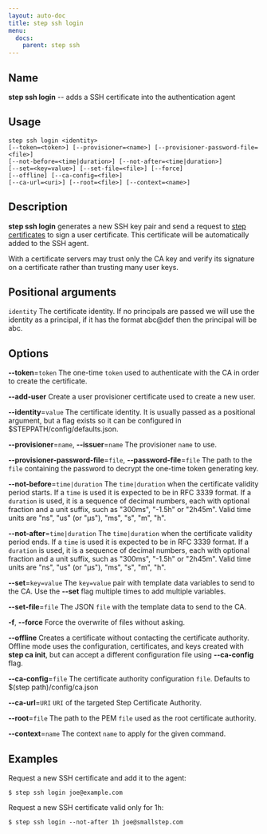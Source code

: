 ```yaml
---
layout: auto-doc
title: step ssh login
menu:
  docs:
    parent: step ssh
---
```


## Name
**step ssh login** -- adds a SSH certificate into the authentication agent

## Usage

```raw
step ssh login <identity>
[--token=<token>] [--provisioner=<name>] [--provisioner-password-file=<file>]
[--not-before=<time|duration>] [--not-after=<time|duration>]
[--set=<key=value>] [--set-file=<file>] [--force]
[--offline] [--ca-config=<file>]
[--ca-url=<uri>] [--root=<file>] [--context=<name>]
```

## Description

**step ssh login** generates a new SSH key pair and send a request to [step
certificates](https://github.com/smallstep/certificates) to sign a user
certificate. This certificate will be automatically added to the SSH agent.

With a certificate servers may trust only the CA key and verify its signature on
a certificate rather than trusting many user keys.

## Positional arguments

`identity`
The certificate identity. If no principals are passed we will use
the identity as a principal, if it has the format abc@def then the
principal will be abc.

## Options


**--token**=`token`
The one-time `token` used to authenticate with the CA in order to create the
certificate.

**--add-user**
Create a user provisioner certificate used to create a new user.

**--identity**=`value`
The certificate identity. It is usually passed as a positional argument, but a
flag exists so it can be configured in $STEPPATH/config/defaults.json.

**--provisioner**=`name`, **--issuer**=`name`
The provisioner `name` to use.

**--provisioner-password-file**=`file`, **--password-file**=`file`
The path to the `file` containing the password to decrypt the one-time token
generating key.

**--not-before**=`time|duration`
The `time|duration` when the certificate validity period starts. If a `time` is
used it is expected to be in RFC 3339 format. If a `duration` is used, it is a
sequence of decimal numbers, each with optional fraction and a unit suffix, such
as "300ms", "-1.5h" or "2h45m". Valid time units are "ns", "us" (or "µs"), "ms",
"s", "m", "h".

**--not-after**=`time|duration`
The `time|duration` when the certificate validity period ends. If a `time` is
used it is expected to be in RFC 3339 format. If a `duration` is used, it is a
sequence of decimal numbers, each with optional fraction and a unit suffix, such
as "300ms", "-1.5h" or "2h45m". Valid time units are "ns", "us" (or "µs"), "ms",
"s", "m", "h".

**--set**=`key=value`
The `key=value` pair with template data variables to send to the CA. Use the **--set** flag multiple times to add multiple variables.

**--set-file**=`file`
The JSON `file` with the template data to send to the CA.

**-f**, **--force**
Force the overwrite of files without asking.

**--offline**
Creates a certificate without contacting the certificate authority. Offline mode
uses the configuration, certificates, and keys created with **step ca init**,
but can accept a different configuration file using **--ca-config** flag.

**--ca-config**=`file`
The certificate authority configuration `file`. Defaults to
$(step path)/config/ca.json

**--ca-url**=`URI`
`URI` of the targeted Step Certificate Authority.

**--root**=`file`
The path to the PEM `file` used as the root certificate authority.

**--context**=`name`
The context `name` to apply for the given command.

## Examples

Request a new SSH certificate and add it to the agent:
```shell
$ step ssh login joe@example.com
```

Request a new SSH certificate valid only for 1h:
```shell
$ step ssh login --not-after 1h joe@smallstep.com
```


